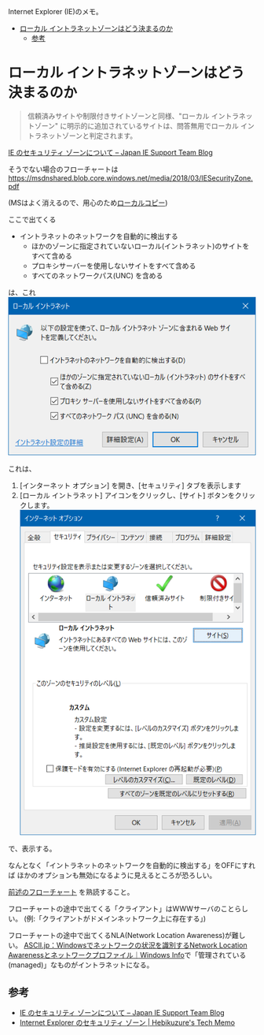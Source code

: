 Internet Explorer (IE)のメモ。

- [ローカル イントラネットゾーンはどう決まるのか](#%E3%83%AD%E3%83%BC%E3%82%AB%E3%83%AB-%E3%82%A4%E3%83%B3%E3%83%88%E3%83%A9%E3%83%8D%E3%83%83%E3%83%88%E3%82%BE%E3%83%BC%E3%83%B3%E3%81%AF%E3%81%A9%E3%81%86%E6%B1%BA%E3%81%BE%E3%82%8B%E3%81%AE%E3%81%8B)
  - [参考](#%E5%8F%82%E8%80%83)

# ローカル イントラネットゾーンはどう決まるのか

> 信頼済みサイトや制限付きサイトゾーンと同様、"ローカル イントラネットゾーン" に明示的に追加されているサイトは、問答無用でローカル イントラネットゾーンと判定されます。

[IE のセキュリティ ゾーンについて – Japan IE Support Team Blog](https://blogs.technet.microsoft.com/jpieblog/2016/05/27/ie-securityzone/)

そうでない場合のフローチャートは
https://msdnshared.blob.core.windows.net/media/2018/03/IESecurityZone.pdf

(MSはよく消えるので、用心のため[ローカルコピー](./imgs/IESecurityZone.pdf))

ここで出てくる

- イントラネットのネットワークを自動的に検出する
  - ほかのゾーンに指定されていないローカル(イントラネット)のサイトをすべて含める
  - プロキシサーバーを使用しないサイトをすべて含める
  - すべてのネットワークパス(UNC) を含める

は、これ
![ローカルイントラネット](imgs/ie-opt-local.png 'ローカルイントラネット')

これは、

1. [インターネット オプション] を開き、[セキュリティ] タブを表示します
2. [ローカル イントラネット] アイコンをクリックし、[サイト] ボタンをクリックします。
   ![インターネット オプション](imgs/ie-opt.png 'インターネット オプション')

で、表示する。

なんとなく「イントラネットのネットワークを自動的に検出する」をOFFにすれば
ほかのオプションも無効になるように見えるところが恐ろしい。

[前述のフローチャート](https://msdnshared.blob.core.windows.net/media/2018/03/IESecurityZone.pdf)
を熟読すること。

フローチャートの途中で出てくる「クライアント」はWWWサーバのことらしい。
(例:「クライアントがドメインネットワーク上に存在する」)

フローチャートの途中で出てくるNLA(Network Location Awareness)が難しい。
[ASCII.jp：Windowsでネットワークの状況を識別するNetwork Location Awarenessとネットワークプロファイル｜Windows Info](http://ascii.jp/elem/000/001/734/1734489/)で「管理されている(managed)」なものがイントラネットになる。

## 参考

- [IE のセキュリティ ゾーンについて – Japan IE Support Team Blog](https://blogs.technet.microsoft.com/jpieblog/2016/05/27/ie-securityzone/)
- [Internet Explorer のセキュリティ ゾーン | Hebikuzure's Tech Memo](https://hebikuzure.wordpress.com/2013/12/24/internet-explorer-%E3%81%AE%E3%82%BB%E3%82%AD%E3%83%A5%E3%83%AA%E3%83%86%E3%82%A3-%E3%82%BE%E3%83%BC%E3%83%B3/)

